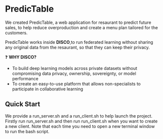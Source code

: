 # **PredicTable** 


We created PredicTable, a web application for resaurant to predict future sales, to help reduce overproduction and create a menu plan tailored for the customers.

PredicTable works inside **DISCO**,to run federated learning without sharing any original data from the resaurant, so that they can keep their privacy.

:question: **WHY DISCO?** 
- To build deep learning models across private datasets without compromising data privacy, ownership, sovereignty, or model performance
- To create an easy-to-use platform that allows non-specialists to participate in collaborative learning


## Quick Start
We provide a run_server.sh and a run_client.sh to help launch the project.
Firstly run run_server.sh and then run run_client.sh when you want to create a new client. Note that each time you need to open a new terminal window to run the bash script.
```
```



